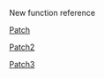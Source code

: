 New function reference

[Patch](../function-patch.md)

[Patch2](functions/function-patch.md)

[Patch3](../functions/function-patch.md)